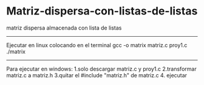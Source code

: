 # Matriz-dispersa-con-listas-de-listas
matriz dispersa almacenada con lista de listas
**************************************************************
Ejecutar en linux colocando en el terminal 
	gcc -o matrix matriz.c proy1.c 
 	./matrix
*************************************************************
Para ejecutar en windows:
1.solo descargar matriz.c y proy1.c
2.transformar matriz.c a matriz.h
3.quitar el #include "matriz.h" de matriz.c 
4. ejecutar

